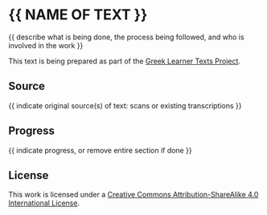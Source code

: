 # {{ NAME OF TEXT }}

{{ describe what is being done, the process being followed, and who is involved in the work }}

This text is being prepared as part of the [Greek Learner Texts Project](https://greek-learner-texts.org/).

## Source

{{ indicate original source(s) of text: scans or existing transcriptions }}

## Progress

{{ indicate progress, or remove entire section if done }}

## License

This work is licensed under a [Creative Commons Attribution-ShareAlike 4.0 International License](http://creativecommons.org/licenses/by-sa/4.0/).
